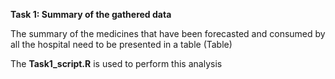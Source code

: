 **Task 1: Summary of the gathered data**

The summary of the medicines that have been forecasted and consumed by all the hospital need to be presented in a table (Table)

The **Task1_script.R** is used to perform this analysis
